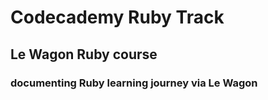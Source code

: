 # Codecademy Ruby Track

## Le Wagon Ruby course

### documenting Ruby learning journey via Le Wagon
